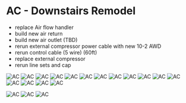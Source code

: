 # AC - Downstairs Remodel

- replace Air flow handler
- build new air return
- build new air outlet (TBD)
- rerun external compressor power cable with new 10-2 AWD
- rerun control cable (5 wire) (60ft)
- replace external compressor
- rerun line sets and cap

![AC](./IMG20230711074515.jpg)
![AC](./IMG20230719202828.jpg)
![AC](./IMG20230719202839.jpg)
![AC](./IMG20230719202927.jpg)
![AC](./IMG20230712103641.jpg)
![AC](./20230714_113650.jpg)
![AC](./20230714_113701.jpg)
![AC](./20230714_113711.jpg)
![AC](./IMG20230714161015.jpg)
![AC](./IMG20230714161022.jpg)
![AC](./IMG20230715095946.jpg)
![AC](./IMG20230714081339.jpg)
![AC](./IMG20230710205204.jpg)
![AC](./IMG20230712090816.jpg)
![AC](./IMG20230712093320.jpg)
![AC](./IMG20230712103510.jpg)

![AC](./IMG20230714101629.jpg)
![AC](./IMG20230719190944.jpg)
![AC](./IMG20230719191000.jpg)
